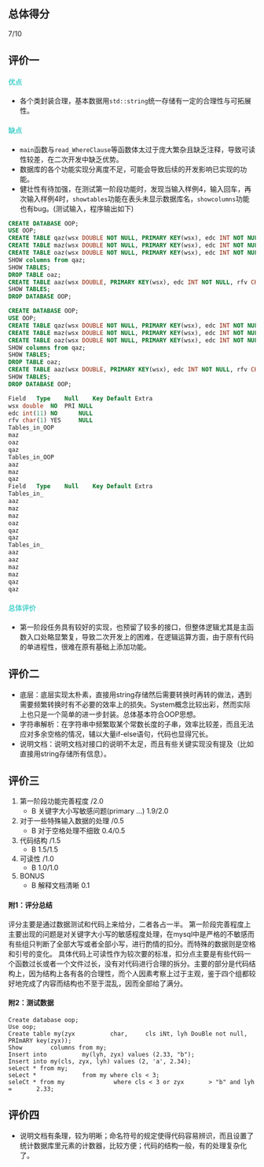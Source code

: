 ## 总体得分
7/10
## 评价一

#### <label style="color:MediumTurquoise">优点</label>

* 各个类封装合理，基本数据用`std::string`统一存储有一定的合理性与可拓展性。

#### <label style="color:MediumTurquoise">缺点</label>

* `main`函数与`read_WhereClause`等函数体太过于庞大繁杂且缺乏注释，导致可读性较差，在二次开发中缺乏优势。
* 数据库的各个功能实现分离度不足，可能会导致后续的开发影响已实现的功能。
* 健壮性有待加强，在测试第一阶段功能时，发现当输入样例4，输入回车，再次输入样例4时，`showtables`功能在表头未显示数据库名，`showcolumns`功能也有bug。(测试输入，程序输出如下)

```sql
CREATE DATABASE OOP;
USE OOP;
CREATE TABLE qaz(wsx DOUBLE NOT NULL, PRIMARY KEY(wsx), edc INT NOT NULL, rfv CHAR);
CREATE TABLE maz(wsx DOUBLE NOT NULL, PRIMARY KEY(wsx), edc INT NOT NULL, rfv CHAR);
CREATE TABLE oaz(wsx DOUBLE NOT NULL, PRIMARY KEY(wsx), edc INT NOT NULL, rfv CHAR);
SHOW columns from qaz;
SHOW TABLES;
DROP TABLE oaz;
CREATE TABLE aaz(wsx DOUBLE, PRIMARY KEY(wsx), edc INT NOT NULL, rfv CHAR);
SHOW TABLES;
DROP DATABASE OOP;

CREATE DATABASE OOP;
USE OOP;
CREATE TABLE qaz(wsx DOUBLE NOT NULL, PRIMARY KEY(wsx), edc INT NOT NULL, rfv CHAR);
CREATE TABLE maz(wsx DOUBLE NOT NULL, PRIMARY KEY(wsx), edc INT NOT NULL, rfv CHAR);
CREATE TABLE oaz(wsx DOUBLE NOT NULL, PRIMARY KEY(wsx), edc INT NOT NULL, rfv CHAR);
SHOW columns from qaz;
SHOW TABLES;
DROP TABLE oaz;
CREATE TABLE aaz(wsx DOUBLE, PRIMARY KEY(wsx), edc INT NOT NULL, rfv CHAR);
SHOW TABLES;
DROP DATABASE OOP;
```

```sql
Field   Type    Null    Key Default Extra
wsx double  NO  PRI NULL    
edc int(11) NO      NULL    
rfv char(1) YES     NULL    
Tables_in_OOP
maz
oaz
qaz
Tables_in_OOP
aaz
maz
qaz
Field   Type    Null    Key Default Extra
Tables_in_
aaz
maz
maz
oaz
qaz
qaz
Tables_in_
aaz
aaz
maz
maz
qaz
qaz
```
#### <label style="color:MediumTurquoise">总体评价</label>

* 第一阶段任务具有较好的实现，也预留了较多的接口，但整体逻辑尤其是主函数入口处略显繁复，导致二次开发上的困难，在逻辑运算方面，由于原有代码的单进程性，很难在原有基础上添加功能。

## 评价二

* 底层：底层实现太朴素，直接用string存储然后需要转换时再转的做法，遇到需要频繁转换时有不必要的效率上的损失。System概念比较出彩，然而实际上也只是一个简单的进一步封装。总体基本符合OOP思想。
* 字符串解析：在字符串中频繁取某个常数长度的子串，效率比较差，而且无法应对多余空格的情况，辅以大量if-else语句，代码也显得冗长。
* 说明文档：说明文档对接口的说明不太足，而且有些关键实现没有提及（比如直接用string存储所有信息）。

## 评价三

1. 第一阶段功能完善程度 /2.0
    * B 关键字大小写敏感问题(primary ...) 1.9/2.0
2. 对于一些特殊输入数据的处理 /0.5
    * B 对于空格处理不细致 0.4/0.5
3. 代码结构 /1.5
    * B 1.5/1.5
4. 可读性 /1.0
    * B 1.0/1.0
5. BONUS
    * B 解释文档清晰 0.1
    

#### 附1：评分总结
评分主要是通过数据测试和代码上来给分，二者各占一半。
第一阶段完善程度上主要出现的问题是对关键字大小写的敏感程度处理，在mysql中是严格的不敏感而有些组只判断了全部大写或者全部小写，进行酌情的扣分。而特殊的数据则是空格和引号的变化。
具体代码上可读性作为较次要的标准，扣分点主要是有些代码一个函数过长或者一个文件过长，没有对代码进行合理的拆分。主要的部分是代码结构上，因为结构上各有各的合理性，而个人因素考察上过于主观，鉴于四个组都较好地完成了内容而结构也不至于混乱，因而全部给了满分。

#### 附2：测试数据
```
Create database oop;
Use oop;
Create table my(zyx          char,     cls iNt, lyh DouBle not null, PRImARY key(zyx));
Show        columns from my;
Insert into          my(lyh, zyx) values (2.33, "b");
Insert into my(cls, zyx, lyh) values (2, 'a', 2.34);
seLect * from my;
seLect *             from my where cls < 3;
seleCt * from my              where cls < 3 or zyx       > "b" and lyh =       2.33;
```

## 评价四

* 说明文档有条理，较为明晰；命名符号的规定使得代码容易辨识，而且设置了统计数据库里元素的计数器，比较方便；代码的结构一般，有的处理复杂化了。